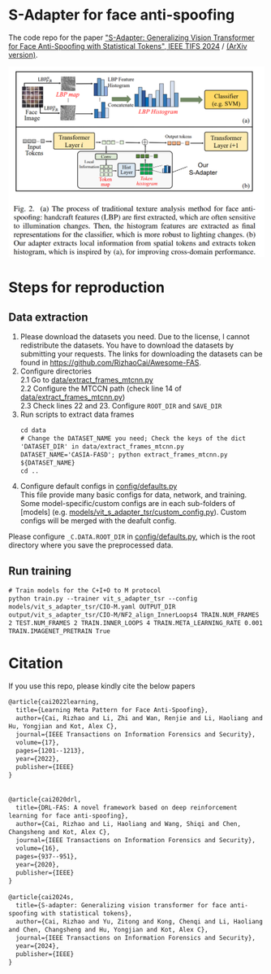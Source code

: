 # S-Adapter for face anti-spoofing
The code repo for the paper ["S-Adapter: Generalizing Vision Transformer for Face Anti-Spoofing with Statistical Tokens", IEEE TIFS 2024](https://ieeexplore.ieee.org/document/10577177)   /  [(ArXiv version)](https://arxiv.org/abs/2309.04038). 

![im](./img/s-adapter.png)
# Steps for reproduction
## Data extraction
1. Please download the datasets you need. Due to the license, I cannot redistribute the datasets. You have to download the datasets by submitting your requests. The links for downloading the datasets can be found in  https://github.com/RizhaoCai/Awesome-FAS.
2. Configure directories  
2.1 Go to [data/extract_frames_mtcnn.py](data/extract_frames_mtcnn.py)  
2.2 Configure the MTCCN path (check line 14 of [data/extract_frames_mtcnn.py](data/extract_frames_mtcnn.py))  
2.3 Check lines 22 and 23. Configure `ROOT_DIR` and `SAVE_DIR`  
3. Run scripts to extract data frames  
    ```shell
    cd data
    # Change the DATASET_NAME you need; Check the keys of the dict 'DATASET_DIR' in data/extract_frames_mtcnn.py
    DATASET_NAME='CASIA-FASD'; python extract_frames_mtcnn.py ${DATASET_NAME}
    cd ..
    ```
4. Configure default configs in [config/defaults.py](config/defaults.py)  
This file provide many basic configs for data, network, and training. Some model-specific/custom configs are in each sub-folders of [models] (e.g. [models/vit_s_adapter_tsr/custom_config.py](models/vit_s_adapter_tsr/custom_config.py)). Custom configs will be merged with the deafult config.

Please configure `_C.DATA.ROOT_DIR` in [config/defaults.py](config/defaults.py), which is the root directory where you save the preprocessed data.

## Run training

```shell
# Train models for the C+I+O to M protocol
python train.py --trainer vit_s_adapter_tsr --config models/vit_s_adapter_tsr/CIO-M.yaml OUTPUT_DIR output/vit_s_adapter_tsr/CIO-M/NF2_align_InnerLoops4 TRAIN.NUM_FRAMES 2 TEST.NUM_FRAMES 2 TRAIN.INNER_LOOPS 4 TRAIN.META_LEARNING_RATE 0.001 TRAIN.IMAGENET_PRETRAIN True 
```

# Citation
If you use this repo, please kindly cite the below papers
```
@article{cai2022learning,
  title={Learning Meta Pattern for Face Anti-Spoofing},
  author={Cai, Rizhao and Li, Zhi and Wan, Renjie and Li, Haoliang and Hu, Yongjian and Kot, Alex C},
  journal={IEEE Transactions on Information Forensics and Security},
  volume={17},
  pages={1201--1213},
  year={2022},
  publisher={IEEE}
}


@article{cai2020drl,
  title={DRL-FAS: A novel framework based on deep reinforcement learning for face anti-spoofing},
  author={Cai, Rizhao and Li, Haoliang and Wang, Shiqi and Chen, Changsheng and Kot, Alex C},
  journal={IEEE Transactions on Information Forensics and Security},
  volume={16},
  pages={937--951},
  year={2020},
  publisher={IEEE}
}

@article{cai2024s,
  title={S-adapter: Generalizing vision transformer for face anti-spoofing with statistical tokens},
  author={Cai, Rizhao and Yu, Zitong and Kong, Chenqi and Li, Haoliang and Chen, Changsheng and Hu, Yongjian and Kot, Alex C},
  journal={IEEE Transactions on Information Forensics and Security},
  year={2024},
  publisher={IEEE}
}


```